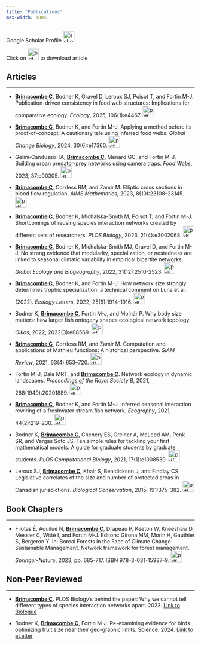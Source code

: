 ```yaml
---
title: "Publications"
max-width: 100%
---
```


Google Scholar Profile [<img src="https://chrisb590.github.io/images/google_scholar.png" alt="scholar_button" width="30"/>](https://scholar.google.ca/citations?user=RGsfmY8AAAAJ&hl=en)

Click on <img src="https://chrisb590.github.io/images/pdf_button.png" alt="pdf_button" width="30"/> to download article

## Articles
---
* <ins>**Brimacombe C**</ins>,  Bodner K, Gravel D, Leroux SJ, Poisot T, and Fortin M-J. Publication-driven consistency in food web structures: Implications for comparative ecology. *Ecology*, 2025, 106(1):e4467. [<img src="https://chrisb590.github.io/images/pdf_button.png" alt="pdf_button" width="30"/>](https://chrisb590.github.io/pdf/brimacombe_2024_ecology.pdf)

* <ins>**Brimacombe C**</ins>,  Bodner K, and Fortin M-J. Applying a method before its proof-of-concept: A cautionary tale using inferred food webs. *Global Change Biology*, 2024, 30(6):e17360. [<img src="https://chrisb590.github.io/images/pdf_button.png" alt="pdf_button" width="30"/>](https://chrisb590.github.io/pdf/brimacombe_2024_GCB.pdf)

* Gelmi‐Candusso TA, <ins>**Brimacombe C**</ins>, M&eacute;nard GC, and Fortin M-J. Building urban predator-prey networks using camera traps. *Food Webs*, 2023, 37:e00305. [<img src="https://chrisb590.github.io/images/pdf_button.png" alt="pdf_button" width="30"/>](https://chrisb590.github.io/pdf/predator_prey_camera_trap.pdf)

* <ins>**Brimacombe C**</ins>,  Corrless RM, and Zamir M. Elliptic cross sections in blood flow regulation. *AIMS Mathematics*, 2023, 8(10):23108–23145. [<img src="https://chrisb590.github.io/images/pdf_button.png" alt="pdf_button" width="30"/>](https://chrisb590.github.io/pdf/elliptic_cross_section.pdf)

* <ins>**Brimacombe C**</ins>,  Bodner K, Michalska-Smith M, Poisot T, and Fortin M-J. Shortcomings of reusing species interaction networks created by different sets of researchers. *PLOS Biology*, 2023, 21(4):e3002068. [<img src="https://chrisb590.github.io/images/pdf_button.png" alt="pdf_button" width="30"/>](https://chrisb590.github.io/pdf/brimacombe_plos_bio_2023.pdf)

* <ins>**Brimacombe C**</ins>,  Bodner K, Michalska-Smith MJ, Gravel D, and Fortin M-J. No strong evidence that modularity, specialization, or nestedness are linked to seasonal climatic variability in empirical bipartite networks. *Global Ecology and Biogeography*, 2022, 31(12):2510-2523. [<img src="https://chrisb590.github.io/images/pdf_button.png" alt="pdf_button" width="30"/>](https://chrisb590.github.io/pdf/Global_Ecology_and_Biogeography_2022_Brimacombe.pdf)

* <ins>**Brimacombe C**</ins>,  Bodner K, and Fortin M-J. How network size strongly determines trophic specialization: a technical comment on Luna et al. (2022). *Ecology Letters*, 2022, 25(8):1914-1916. [<img src="https://chrisb590.github.io/images/pdf_button.png" alt="pdf_button" width="30"/>](https://chrisb590.github.io/pdf/brimacombe_2022_ecology_letters.pdf)

* Bodner K, <ins>**Brimacombe C**</ins>, Fortin M-J, and Moln&aacute;r P. Why body size matters: how larger fish ontogeny shapes ecological network topology. *Oikos*, 2022, 2022(3):e08569. [<img src="https://chrisb590.github.io/images/pdf_button.png" alt="pdf_button" width="30"/>](https://chrisb590.github.io/pdf/bodner_2022_oikos.pdf)

* <ins>**Brimacombe C**</ins>,  Corrless RM, and Zamir M. Computation and applications of Mathieu functions: A historical perspective. *SIAM Review*, 2021, 63(4):653–720. [<img src="https://chrisb590.github.io/images/pdf_button.png" alt="pdf_button" width="30"/>](https://epubs.siam.org/doi/pdf/10.1137/20M135786X)

* Fortin M-J,  Dale MRT, and <ins>**Brimacombe C**</ins>. Network ecology in dynamic landscapes. *Proceedings of the Royal Society B*, 2021, 288(1949):20201889. [<img src="https://chrisb590.github.io/images/pdf_button.png" alt="pdf_button" width="30"/>](https://chrisb590.github.io/pdf/fortin_2021_procb.pdf)

* <ins>**Brimacombe C**</ins>,  Bodner K, and Fortin M-J. Inferred seasonal interaction rewiring of a freshwater stream fish network. *Ecography*, 2021, 44(2):219–230. [<img src="https://chrisb590.github.io/images/pdf_button.png" alt="pdf_button" width="30"/>](https://chrisb590.github.io/pdf/brimacombe_2021_ecography.pdf)

* Bodner K, <ins>**Brimacombe C**</ins>, Chenery ES, Greiner A, McLeod AM, Penk SR, and Vargas Soto JS. Ten simple rules for tackling your first mathematical models: A guide for graduate students by graduate students. *PLOS Computational Biology*, 2021, 17(1):e1008539. [<img src="https://chrisb590.github.io/images/pdf_button.png" alt="pdf_button" width="30"/>](https://chrisb590.github.io/pdf/bodner_2021_plosBiology.pdf)

* Leroux SJ, <ins>**Brimacombe C**</ins>, Khair S, Benidickson J, and Findlay CS. Legislative correlates of the size and number of protected areas in Canadian jurisdictions. *Biological Conservation*, 2015, 191:375–382. [<img src="https://chrisb590.github.io/images/pdf_button.png" alt="pdf_button" width="30"/>](https://chrisb590.github.io/pdf/leroux_2015_biologicalConservation.pdf)

## Book Chapters
---
* Filotas &Eacute;, Aquilu&eacute; N, <ins>**Brimacombe C**</ins>, Drapeau P, Keeton W, Kneeshaw D, Messier C, Witt&eacute; I, and Fortin M-J. Editors: Girona MM, Morin H, Gauthier S, Bergeron Y. In: Boreal Forests in the Face of Climate Change-Sustainable Management. Network framework for forest management. *Springer-Nature*, 2023, pp. 685-717. ISBN 978-3-031-15987-9. [<img src="https://chrisb590.github.io/images/pdf_button.png" alt="pdf_button" width="30"/>](https://chrisb590.github.io/pdf/network_framework_for_forest_ecology_and_management.pdf)

## Non-Peer Reviewed 
---
* <ins>**Brimacombe C**</ins>. PLOS Biology’s behind the paper: Why we cannot tell different types of species interaction networks apart. 2023. <a href="https://biologue.plos.org/2024/04/22/behind-the-paper-why-we-cannot-tell-different-types-of-species-interaction-networks-apart/">Link to Biologue</a>

* Bodner K, <ins>**Brimacombe C**</ins>, Fortin M-J. Re-examining evidence for birds optimizing fruit size near their geo-graphic limits. Science. 2024. <a href="https://www.science.org/doi/10.1126/science.adj1856#elettersSection">Link to eLetter</a>
